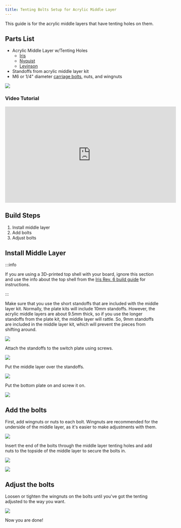 ```yaml
---
title: Tenting Bolts Setup for Acrylic Middle Layer
---
```


This guide is for the acrylic middle layers that have tenting holes on them.

## Parts List

- Acrylic Middle Layer w/Tenting Holes
    - [Iris](https://keeb.io/products/iris-keyboard-case-plates-phoenix-edition?variant=39471103180894)
    - [Nyquist](https://keeb.io/products/nyquist-case-plates?variant=31021811269726)
    - [Levinson](https://keeb.io/products/levinson-keyboard-case-plates?variant=2150275579934)
- Standoffs from acrylic middle layer kit
- M6 or 1/4" diameter [carriage bolts](https://www.homedepot.com/b/Hardware-Fasteners-Bolts-Carriage-Bolts/1-4-in/N-5yc1vZc2fjZ1z0sg15), nuts, and wingnuts

![](./assets/images/iris-rev6/IMG_7918.jpg)

### Video Tutorial

<iframe width="560" height="315" src="https://www.youtube.com/embed/kxwHtumvQmc" title="YouTube video player" frameborder="0" allow="accelerometer; autoplay; clipboard-write; encrypted-media; gyroscope; picture-in-picture" allowfullscreen></iframe>

## Build Steps

1. Install middle layer
2. Add bolts
3. Adjust bolts

## Install Middle Layer

:::info

If you are using a 3D-printed top shell with your board, ignore this section and use the info about the top shell from the [Iris Rev. 6 build guide](iris-rev6-build-guide#install-top-shell) for instructions.

:::

Make sure that you use the short standoffs that are included with the middle layer kit. Normally, the plate kits will include 10mm standoffs. However, the acrylic middle layers are about 9.5mm thick, so if you use the longer standoffs from the plate kit, the middle layer will rattle. So, 9mm standoffs are included in the middle layer kit, which will prevent the pieces from shifting around.

![](./assets/images/iris-rev6/IMG_7917.jpg)

Attach the standoffs to the switch plate using screws.

![](./assets/images/iris-rev6/IMG_7920.jpg)

Put the middle layer over the standoffs.

![](./assets/images/iris-rev6/IMG_7921.jpg)

Put the bottom plate on and screw it on.

![](./assets/images/iris-rev6/IMG_7922.jpg)

## Add the bolts

First, add wingnuts or nuts to each bolt. Wingnuts are recommended for the underside of the middle layer, as it's easier to make adjustments with them.

![](./assets/images/iris-rev6/IMG_7919.jpg)


Insert the end of the bolts through the middle layer tenting holes and add nuts to the topside of the middle layer to secure the bolts in.

![](./assets/images/iris-rev6/IMG_7923.jpg)

![](./assets/images/iris-rev6/IMG_7924.jpg)


## Adjust the bolts

Loosen or tighten the wingnuts on the bolts until you've got the tenting adjusted to the way you want.

![](./assets/images/iris-rev6/IMG_7925.jpg)

Now you are done!
